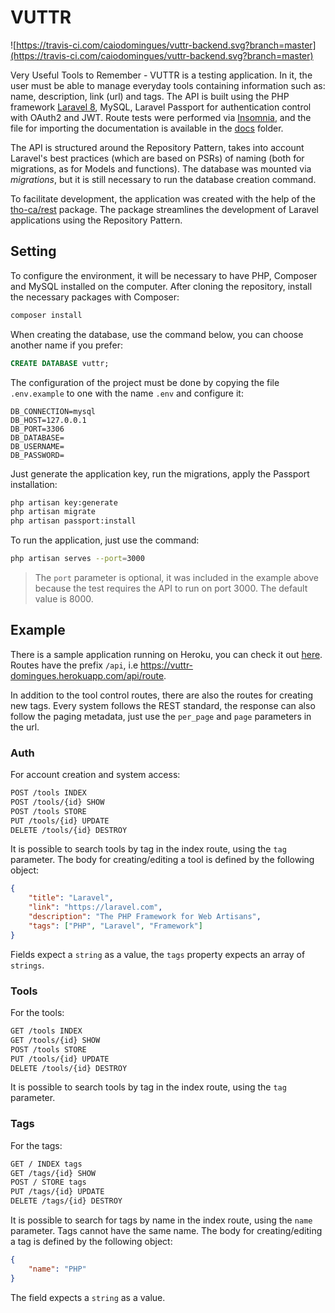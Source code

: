 # VUTTR

![https://travis-ci.com/caiodomingues/vuttr-backend.svg?branch=master](https://travis-ci.com/caiodomingues/vuttr-backend.svg?branch=master)

Very Useful Tools to Remember - VUTTR is a testing application. In it, the user must be able to manage everyday tools containing information such as: name, description, link (url) and tags. The API is built using the PHP framework [Laravel 8](https://laravel.com), MySQL, Laravel Passport for authentication control with OAuth2 and JWT. Route tests were performed via [Insomnia](https://insomnia.rest/), and the file for importing the documentation is available in the [docs](docs) folder.

The API is structured around the Repository Pattern, takes into account Laravel's best practices (which are based on PSRs) of naming (both for migrations, as for Models and functions). The database was mounted via _migrations_, but it is still necessary to run the database creation command.

To facilitate development, the application was created with the help of the [tho-ca/rest](https://github.com/tho-ca/rest) package. The package streamlines the development of Laravel applications using the Repository Pattern.

## Setting

To configure the environment, it will be necessary to have PHP, Composer and MySQL installed on the computer. After cloning the repository, install the necessary packages with Composer:

```bash
composer install
```

When creating the database, use the command below, you can choose another name if you prefer:

```sql
CREATE DATABASE vuttr;
```

The configuration of the project must be done by copying the file `.env.example` to one with the name `.env` and configure it:

```env
DB_CONNECTION=mysql
DB_HOST=127.0.0.1
DB_PORT=3306
DB_DATABASE=
DB_USERNAME=
DB_PASSWORD=
```

Just generate the application key, run the migrations, apply the Passport installation:

```bash
php artisan key:generate
php artisan migrate
php artisan passport:install
```

To run the application, just use the command:

```bash
php artisan serves --port=3000
```

> The `port` parameter is optional, it was included in the example above because the test requires the API to run on port 3000. The default value is 8000.

## Example

There is a sample application running on Heroku, you can check it out [here](https://vuttr-domingues.herokuapp.com/). Routes have the prefix `/api`, i.e https://vuttr-domingues.herokuapp.com/api/route.

In addition to the tool control routes, there are also the routes for creating new tags. Every system follows the REST standard, the response can also follow the paging metadata, just use the `per_page` and `page` parameters in the url.

### Auth

For account creation and system access:

```bash
POST /tools INDEX
POST /tools/{id} SHOW
POST /tools STORE
PUT /tools/{id} UPDATE
DELETE /tools/{id} DESTROY
```

It is possible to search tools by tag in the index route, using the `tag` parameter. The body for creating/editing a tool is defined by the following object:

```json
{
    "title": "Laravel",
    "link": "https://laravel.com",
    "description": "The PHP Framework for Web Artisans",
    "tags": ["PHP", "Laravel", "Framework"]
}
```

Fields expect a `string` as a value, the `tags` property expects an array of `strings`.

### Tools

For the tools:

```bash
GET /tools INDEX
GET /tools/{id} SHOW
POST /tools STORE
PUT /tools/{id} UPDATE
DELETE /tools/{id} DESTROY
```

It is possible to search tools by tag in the index route, using the `tag` parameter.

### Tags

For the tags:

```bash
GET / INDEX tags
GET /tags/{id} SHOW
POST / STORE tags
PUT /tags/{id} UPDATE
DELETE /tags/{id} DESTROY
```

It is possible to search for tags by name in the index route, using the `name` parameter. Tags cannot have the same name. The body for creating/editing a tag is defined by the following object:

```json
{
    "name": "PHP"
}
```

The field expects a `string` as a value.
